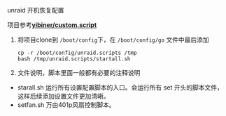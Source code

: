 unraid 开机恢复配置

项目参考[**yibiner/custom.script**](https://github.com/yibiner/custom.script)
1. 将项目clone到 `/boot/config`下，在 `/boot/config/go` 文件中最后添加 

   ```shell
   cp -r /boot/config/unraid.scripts /tmp
   bash /tmp/unraid.scripts/startall.sh
   ```

2. 文件说明，脚本里面一般都有必要的注释说明
- starall.sh 运行所有设置配置脚本的入口。会运行所有 set 开头的脚本文件，这样后续添加设置文件更加清晰。
- setfan.sh 万由401p风扇控制脚本。

